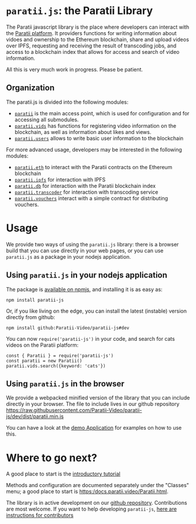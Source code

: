 # `paratii.js`: the Paratii Library

The Paratii javascript library is the place where developers can interact with the [Paratii platform](https://paratii.video/). It providers functions for writing information about vidoes and ownership to the Ethereum blockchain, share and upload videos over IPFS, requesting and receiving the result of transcoding jobs, and access to a blockchain index that allows for access and search of video information.

All this is very much work in progress. Please be patient.

## Organization

The paratii.js is divided into the following modules:

* [`paratii`](./Paratii.html) is the main access point, which is used for configuration and for accessing all submodules.
* [`paratii.vids`](./ParatiiVids.html) has functions for registering video information on the blockchain, as well as information about likes and views.
* [`paratii.users`](./ParatiiUsers.html)  allows to write basic user information to the blockchain

For more advanced usage, developers may be interested in the following modules:

* [`paratii.eth`](./ParatiiEth.html) to interact with the Paratii contracts on the Ethereum blockchain
* [`paratii.ipfs`](./ParatiiIPFS.html) for interaction with IPFS
* [`paratii.db`](./ParatiiDb.html) for interaction with the Paratii blockchain index
* [`paratii.transcoder`](./ParatiiTranscoder.html) for interaction with transcoding service
* [`paratii.vouchers`](./ParatiiEthVouchers.html) interact with a simple contract for distributing vouchers.

# Usage

We provide two ways of using the `paratii.js` library: there is a browser build that you can use directly in your web pages, or you can use `paratii.js` as a package in your nodejs application.

## Using  `paratii.js` in your nodejs application

The package is [available on npmjs](http://www.npmjs.com/package/paratii-js), and installing it is as easy as:

    npm install paratii-js

Or, if you like living on the edge, you can install the latest (instable) version directly from github:

    npm install github:Paratii-Video/paratii-js#dev

You can now `require('paratii-js')` in your code, and search for cats videos on the Paratii platform:

    const { Paratii } = require('paratii-js')
    const paratii = new Paratii()
    paratii.vids.search({keyword: 'cats'})


## Using `paratii.js` in the browser

We provide a webpacked minified version of the library that you can include directly in your browser.
The file to include lives in our github repository <https://raw.githubusercontent.com/Paratii-Video/paratii-js/dev/dist/paratii.min.js>


You can have a look at the [demo Application](https://github.com/Paratii-Video/ParatiiJSDemo) for examples on how to use this.

# Where to go next?

A good place to start is the [introductory tutorial](./tutorial-introduction.html)

Methods and configuration are documented separately under the "Classes" menu; a good place to start is [https:/docs.paratii.video/Paratii.html](https://docs.paratii.video/Paratii.html).


The library is in active development on our [github repository](https://github.com/Paratii-Video/paratii-js).
Contributions are most welcome. If you want to help developing `paratii-js`,
[here are instructions for contributors]( https://github.com/Paratii-Video/paratii-js/blob/dev/CONTRIBUTING.md)

